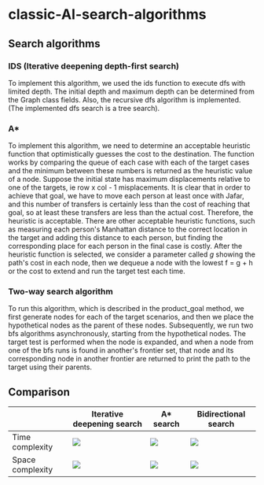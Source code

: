 # classic-AI-search-algorithms

## Search algorithms
### IDS (Iterative deepening depth-first search)
To implement this algorithm, we used the ids function to execute dfs with limited depth. The initial depth and maximum depth can be determined from the Graph class fields. Also, the recursive dfs algorithm is implemented. (The implemented dfs search is a tree search).
### A* 
To implement this algorithm, we need to determine an acceptable heuristic function that optimistically guesses the cost to the destination. The function works by comparing the queue of each case with each of the target cases and the minimum between these numbers is returned as the heuristic value of a node.
Suppose the initial state has maximum displacements relative to one of the targets, ie row x col - 1 misplacements. It is clear that in order to achieve that goal, we have to move each person at least once with Jafar, and this number of transfers is certainly less than the cost of reaching that goal, so at least these transfers are less than the actual cost. Therefore, the heuristic is acceptable.
There are other acceptable heuristic functions, such as measuring each person's Manhattan distance to the correct location in the target and adding this distance to each person, but finding the corresponding place for each person in the final case is costly.
After the heuristic function is selected, we consider a parameter called _g_ showing the path's cost in each node, then we dequeue a node with the lowest f = g + h or the cost to extend and run the target test each time.


### Two-way search algorithm
To run this algorithm, which is described in the product_goal method, we first generate nodes for each of the target scenarios, and then we place the hypothetical nodes as the parent of these nodes. Subsequently, we run two bfs algorithms asynchronously, starting from the hypothetical nodes.
The target test is performed when the node is expanded, and when a node from one of the bfs runs is found in another's frontier set, that node and its corresponding node in another frontier are returned to print the path to the target using their parents.

## Comparison


|  | Iterative deepening search | A* search| Bidirectional search|
| ------ | ------ | ------ | ------ |
| Time complexity | <img src="https://render.githubusercontent.com/render/math?math=O(b^d)">|<img src="https://render.githubusercontent.com/render/math?math=O(log h*(n))">|<img src="https://render.githubusercontent.com/render/math?math=O(b^{d/2})">|
| Space complexity |  <img src="https://render.githubusercontent.com/render/math?math=O(bd)">|<img src="https://render.githubusercontent.com/render/math?math=O(b^d)">|<img src="https://render.githubusercontent.com/render/math?math=O(b^{d/2})">|

